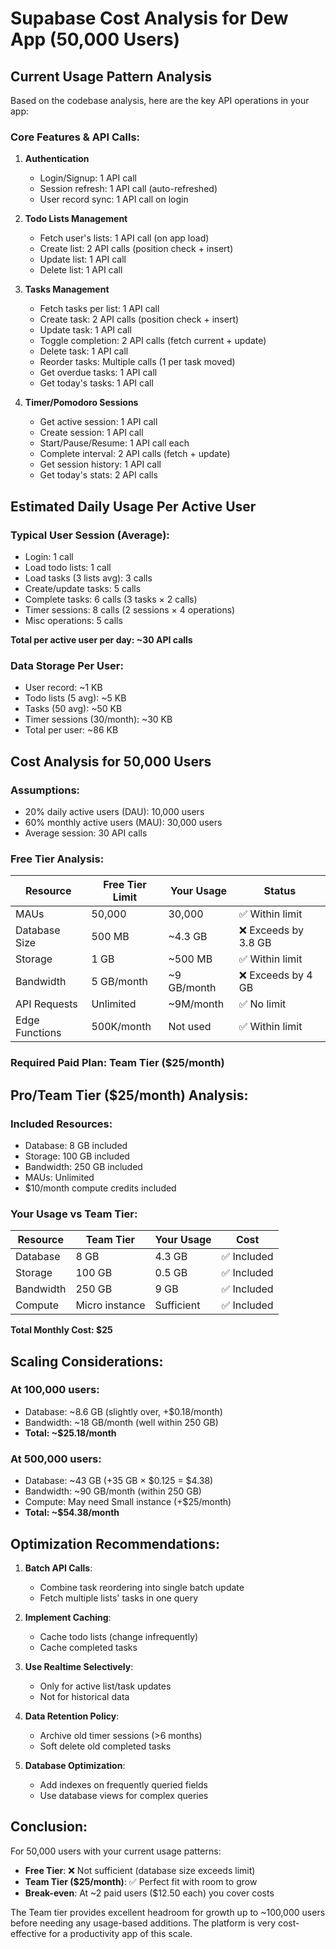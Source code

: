 # Supabase Cost Analysis for Dew App (50,000 Users)

## Current Usage Pattern Analysis

Based on the codebase analysis, here are the key API operations in your app:

### Core Features & API Calls:

1. **Authentication**
   - Login/Signup: 1 API call
   - Session refresh: 1 API call (auto-refreshed)
   - User record sync: 1 API call on login

2. **Todo Lists Management**
   - Fetch user's lists: 1 API call (on app load)
   - Create list: 2 API calls (position check + insert)
   - Update list: 1 API call
   - Delete list: 1 API call

3. **Tasks Management**
   - Fetch tasks per list: 1 API call
   - Create task: 2 API calls (position check + insert)
   - Update task: 1 API call
   - Toggle completion: 2 API calls (fetch current + update)
   - Delete task: 1 API call
   - Reorder tasks: Multiple calls (1 per task moved)
   - Get overdue tasks: 1 API call
   - Get today's tasks: 1 API call

4. **Timer/Pomodoro Sessions**
   - Get active session: 1 API call
   - Create session: 1 API call
   - Start/Pause/Resume: 1 API call each
   - Complete interval: 2 API calls (fetch + update)
   - Get session history: 1 API call
   - Get today's stats: 2 API calls

## Estimated Daily Usage Per Active User

### Typical User Session (Average):
- Login: 1 call
- Load todo lists: 1 call
- Load tasks (3 lists avg): 3 calls
- Create/update tasks: 5 calls
- Complete tasks: 6 calls (3 tasks × 2 calls)
- Timer sessions: 8 calls (2 sessions × 4 operations)
- Misc operations: 5 calls

**Total per active user per day: ~30 API calls**

### Data Storage Per User:
- User record: ~1 KB
- Todo lists (5 avg): ~5 KB
- Tasks (50 avg): ~50 KB
- Timer sessions (30/month): ~30 KB
- Total per user: ~86 KB

## Cost Analysis for 50,000 Users

### Assumptions:
- 20% daily active users (DAU): 10,000 users
- 60% monthly active users (MAU): 30,000 users
- Average session: 30 API calls

### Free Tier Analysis:

| Resource | Free Tier Limit | Your Usage | Status |
|----------|----------------|------------|---------|
| MAUs | 50,000 | 30,000 | ✅ Within limit |
| Database Size | 500 MB | ~4.3 GB | ❌ Exceeds by 3.8 GB |
| Storage | 1 GB | ~500 MB | ✅ Within limit |
| Bandwidth | 5 GB/month | ~9 GB/month | ❌ Exceeds by 4 GB |
| API Requests | Unlimited | ~9M/month | ✅ No limit |
| Edge Functions | 500K/month | Not used | ✅ Within limit |

### Required Paid Plan: Team Tier ($25/month)

## Pro/Team Tier ($25/month) Analysis:

### Included Resources:
- Database: 8 GB included
- Storage: 100 GB included
- Bandwidth: 250 GB included
- MAUs: Unlimited
- $10/month compute credits included

### Your Usage vs Team Tier:

| Resource | Team Tier | Your Usage | Cost |
|----------|-----------|------------|------|
| Database | 8 GB | 4.3 GB | ✅ Included |
| Storage | 100 GB | 0.5 GB | ✅ Included |
| Bandwidth | 250 GB | 9 GB | ✅ Included |
| Compute | Micro instance | Sufficient | ✅ Included |

**Total Monthly Cost: $25**

## Scaling Considerations:

### At 100,000 users:
- Database: ~8.6 GB (slightly over, +$0.18/month)
- Bandwidth: ~18 GB/month (well within 250 GB)
- **Total: ~$25.18/month**

### At 500,000 users:
- Database: ~43 GB (+35 GB × $0.125 = $4.38)
- Bandwidth: ~90 GB/month (within 250 GB)
- Compute: May need Small instance (+$25/month)
- **Total: ~$54.38/month**

## Optimization Recommendations:

1. **Batch API Calls**: 
   - Combine task reordering into single batch update
   - Fetch multiple lists' tasks in one query

2. **Implement Caching**:
   - Cache todo lists (change infrequently)
   - Cache completed tasks

3. **Use Realtime Selectively**:
   - Only for active list/task updates
   - Not for historical data

4. **Data Retention Policy**:
   - Archive old timer sessions (>6 months)
   - Soft delete old completed tasks

5. **Database Optimization**:
   - Add indexes on frequently queried fields
   - Use database views for complex queries

## Conclusion:

For 50,000 users with your current usage patterns:
- **Free Tier**: ❌ Not sufficient (database size exceeds limit)
- **Team Tier ($25/month)**: ✅ Perfect fit with room to grow
- **Break-even**: At ~2 paid users ($12.50 each) you cover costs

The Team tier provides excellent headroom for growth up to ~100,000 users before needing any usage-based additions. The platform is very cost-effective for a productivity app of this scale.